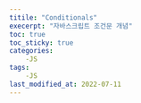 ```yaml
---
titile: "Conditionals"
execerpt: "자바스크립트 조건문 개념"
toc: true
toc_sticky: true
categories:
    -JS
tags:
    -JS
last_modified_at: 2022-07-11
---
```


